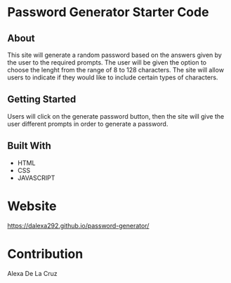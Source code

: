 # Password Generator Starter Code

## About 
This site will generate a random password based on the answers given by the user to the required prompts.  The user will be given the option to choose the lenght from the range of 8 to 128 characters.  The site will allow users to indicate if they would like to include certain types of characters. 

## Getting Started
Users will click on the generate password button, then the site will give the user different prompts in order to generate a password. 

## Built With
* HTML
* CSS
* JAVASCRIPT

# Website
https://dalexa292.github.io/password-generator/

# Contribution
Alexa De La Cruz 
